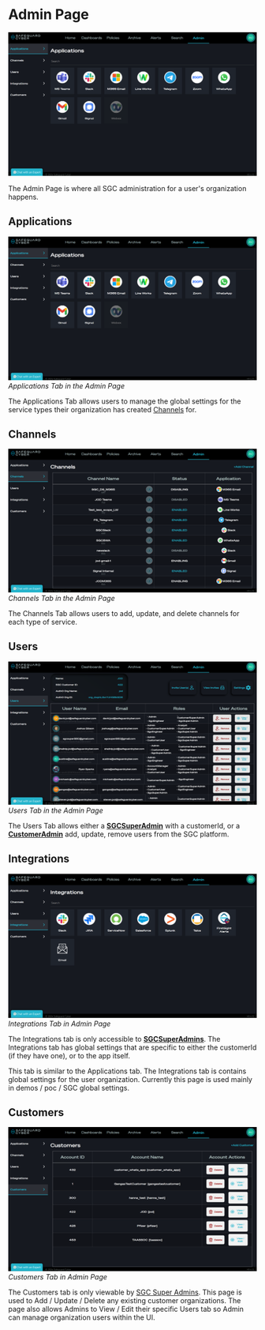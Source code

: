 # Admin Page

![Admin Page](Images/Admin/AdminPage.png)

The Admin Page is where all SGC administration for a user's organization happens. 

## Applications

![Admin Page - Applications](Images/Admin/AdminPage.png)
*Applications Tab in the Admin Page*

The Applications Tab allows users to manage the global settings for the service types their organization has created [Channels](#Channels) for. 

## Channels

![Admin - Channels Tab](Images/Admin/AdminChannels.png)
*Channels Tab in the Admin Page*

The Channels Tab allows users to add, update, and delete channels for each type of service. 

## Users

![Admin - Users Tab](Images/Admin/AdminUsers.png)
*Users Tab in the Admin Page*

The Users Tab allows either a **[SGCSuperAdmin](extra_info/User_Roles.md)** with a customerId, or a **[CustomerAdmin](extra_info/User_Roles.md)**  add, update, remove users from the SGC platform. 

## Integrations

![Admin - Integrations Tab](Images/Admin/AdminIntegrations.png)
*Integrations Tab in Admin Page*

The Integrations tab is only accessible to **[SGCSuperAdmins](extra_info/User_Roles.md)**. The Integrations tab has global settings that are specific to either the customerId (if they have one), or to the app itself. 

This tab is similar to the Applications tab. The Integrations tab is contains global settings for the user organization. Currently this page is used mainly in demos / poc / SGC global settings. 

## Customers

![Admin - Customers Tab](Images/Admin/AdminCustomers.png)
*Customers Tab in Admin Page*

The Customers tab is only viewable by [SGC Super Admins](extra_info/User_Roles.md). This page is used to Add / Update / Delete any existing customer organizations. The page also allows Admins to View / Edit their specific Users tab so Admin can manage organization users within the UI. 